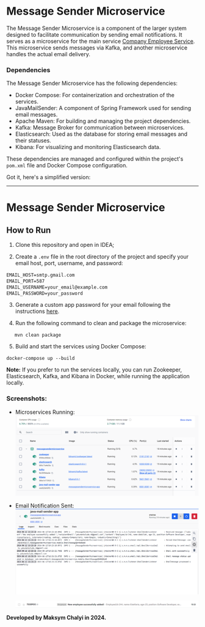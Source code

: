 # Message Sender Microservice

The Message Sender Microservice is a component of the larger system designed to facilitate communication by sending email notifications. It serves as a microservice for the main service [Company Employee Service](https://github.com/MaksymChalyi/company-employee-service). This microservice sends messages via Kafka, and another microservice handles the actual email delivery.

### Dependencies

The Message Sender Microservice has the following dependencies:

- Docker Compose: For containerization and orchestration of the services.
- JavaMailSender: A component of Spring Framework used for sending email messages.
- Apache Maven: For building and managing the project dependencies.
- Kafka: Message Broker for communication between microservices.
- Elasticsearch: Used as the database for storing email messages and their statuses.
- Kibana: For visualizing and monitoring Elasticsearch data.

These dependencies are managed and configured within the project's `pom.xml` file and Docker Compose configuration.

Got it, here's a simplified version:

---

# Message Sender Microservice

## How to Run

1. Clone this repository and open in IDEA;

2. Create a `.env` file in the root directory of the project and specify your email host, port, username, and password:

```dotenv
EMAIL_HOST=smtp.gmail.com
EMAIL_PORT=587
EMAIL_USERNAME=your_email@example.com
EMAIL_PASSWORD=your_password
```

3. Generate a custom app password for your email following the instructions [here](https://youtu.be/ugIUObNHZdo?si=-H0asQgRuPEX5v0p&t=175).

4. Run the following command to clean and package the microservice:
```
   mvn clean package
```
5. Build and start the services using Docker Compose:
```
docker-compose up --build
```
**Note:** If you prefer to run the services locally, you can run Zookeeper, Elasticsearch, Kafka, and Kibana in Docker, while running the application locally.


### Screenshots:

- Microservices Running:
  ![img.png](img/img.png)

- Email Notification Sent:
  ![img_1.png](img/img_1.png)
  
  ![img_2.png](img/img_2.png)

**Developed by Maksym Chalyi in 2024.**





